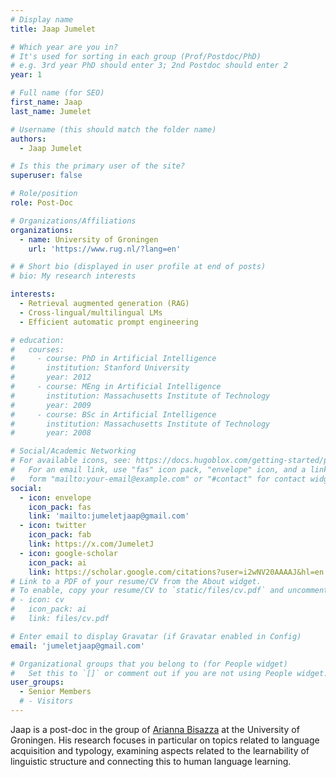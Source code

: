 ```yaml
---
# Display name
title: Jaap Jumelet

# Which year are you in?
# It's used for sorting in each group (Prof/Postdoc/PhD)
# e.g. 3rd year PhD should enter 3; 2nd Postdoc should enter 2
year: 1

# Full name (for SEO)
first_name: Jaap
last_name: Jumelet

# Username (this should match the folder name)
authors:
  - Jaap Jumelet

# Is this the primary user of the site?
superuser: false

# Role/position
role: Post-Doc

# Organizations/Affiliations
organizations:
  - name: University of Groningen
    url: 'https://www.rug.nl/?lang=en'

# # Short bio (displayed in user profile at end of posts)
# bio: My research interests 

interests:
  - Retrieval augmented generation (RAG)
  - Cross-lingual/multilingual LMs
  - Efficient automatic prompt engineering

# education:
#   courses:
#     - course: PhD in Artificial Intelligence
#       institution: Stanford University
#       year: 2012
#     - course: MEng in Artificial Intelligence
#       institution: Massachusetts Institute of Technology
#       year: 2009
#     - course: BSc in Artificial Intelligence
#       institution: Massachusetts Institute of Technology
#       year: 2008

# Social/Academic Networking
# For available icons, see: https://docs.hugoblox.com/getting-started/page-builder/#icons
#   For an email link, use "fas" icon pack, "envelope" icon, and a link in the
#   form "mailto:your-email@example.com" or "#contact" for contact widget.
social:
  - icon: envelope
    icon_pack: fas
    link: 'mailto:jumeletjaap@gmail.com'
  - icon: twitter
    icon_pack: fab
    link: https://x.com/JumeletJ
  - icon: google-scholar
    icon_pack: ai
    link: https://scholar.google.com/citations?user=i2wNV20AAAAJ&hl=en
# Link to a PDF of your resume/CV from the About widget.
# To enable, copy your resume/CV to `static/files/cv.pdf` and uncomment the lines below.
# - icon: cv
#   icon_pack: ai
#   link: files/cv.pdf

# Enter email to display Gravatar (if Gravatar enabled in Config)
email: 'jumeletjaap@gmail.com'

# Organizational groups that you belong to (for People widget)
#   Set this to `[]` or comment out if you are not using People widget.
user_groups:
  - Senior Members
  # - Visitors
---
```


Jaap is a post-doc in the group of [Arianna Bisazza](https://www.cs.rug.nl/~bisazza/) at the University of Groningen.  His research focuses in particular on topics related to language acquisition and typology, examining aspects related to the learnability of linguistic structure and connecting this to human language learning.